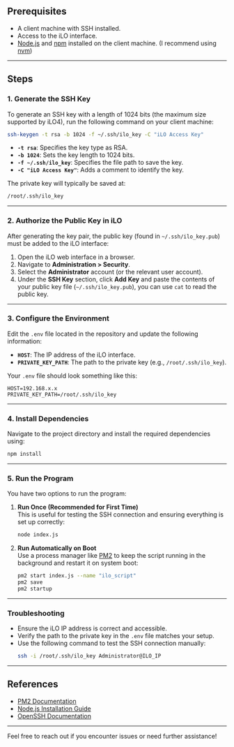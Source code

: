 ## Prerequisites

- A client machine with SSH installed.
- Access to the iLO interface.
- [Node.js](https://nodejs.org/) and [npm](https://www.npmjs.com/) installed on the client machine. (I recommend using [nvm](https://github.com/nvm-sh/nvm))

---

## Steps

### 1. Generate the SSH Key

To generate an SSH key with a length of 1024 bits (the maximum size supported by iLO4), run the following command on your client machine:

```bash
ssh-keygen -t rsa -b 1024 -f ~/.ssh/ilo_key -C "iLO Access Key"
```

- **`-t rsa`**: Specifies the key type as RSA.
- **`-b 1024`**: Sets the key length to 1024 bits.
- **`-f ~/.ssh/ilo_key`**: Specifies the file path to save the key.
- **`-C "iLO Access Key"`**: Adds a comment to identify the key.

The private key will typically be saved at:

```bash
/root/.ssh/ilo_key
```

---

### 2. Authorize the Public Key in iLO

After generating the key pair, the public key (found in `~/.ssh/ilo_key.pub`) must be added to the iLO interface:

1. Open the iLO web interface in a browser.
2. Navigate to **Administration > Security**.
3. Select the **Administrator** account (or the relevant user account).
4. Under the **SSH Key** section, click **Add Key** and paste the contents of your public key file (`~/.ssh/ilo_key.pub`), you can use ``cat`` to read the public key.

---


### 3. Configure the Environment

Edit the `.env` file located in the repository and update the following information:

- **`HOST`**: The IP address of the iLO interface.
- **`PRIVATE_KEY_PATH`**: The path to the private key (e.g., `/root/.ssh/ilo_key`).

Your `.env` file should look something like this:

```env
HOST=192.168.x.x
PRIVATE_KEY_PATH=/root/.ssh/ilo_key
```

---

### 4. Install Dependencies

Navigate to the project directory and install the required dependencies using:

```bash
npm install
```

---

### 5. Run the Program

You have two options to run the program:

1. **Run Once (Recommended for First Time)**  
   This is useful for testing the SSH connection and ensuring everything is set up correctly:
   ```bash
   node index.js
   ```

2. **Run Automatically on Boot**  
   Use a process manager like [PM2](https://pm2.keymetrics.io/) to keep the script running in the background and restart it on system boot:
   ```bash
   pm2 start index.js --name "ilo_script"
   pm2 save
   pm2 startup
   ```

---

### Troubleshooting

- Ensure the iLO IP address is correct and accessible.
- Verify the path to the private key in the `.env` file matches your setup.
- Use the following command to test the SSH connection manually:
  ```bash
  ssh -i /root/.ssh/ilo_key Administrator@ILO_IP
  ```

---

## References

- [PM2 Documentation](https://pm2.keymetrics.io)
- [Node.js Installation Guide](https://nodejs.org/)
- [OpenSSH Documentation](https://www.openssh.com/manual.html)

--- 

Feel free to reach out if you encounter issues or need further assistance!

